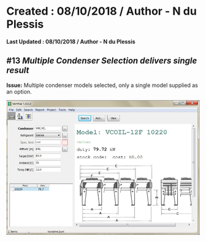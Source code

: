 # Created : 08/10/2018 / Author - N du Plessis
#### Last Updated : 08/10/2018 / Author - N du Plessis

##  #13 **_Multiple Condenser Selection delivers single result_**

**Issue:** Multiple condenser models selected, only a single model supplied as an option.

![alt text](CondenserSelect.JPG "Condenser Selection issue")

